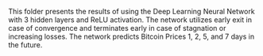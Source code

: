 This folder presents the results of using the Deep Learning Neural Network with 3 hidden layers and ReLU activation. The network utilizes early exit in case of convergence and terminates early in case of stagnation or increasing losses.
The network predicts Bitcoin Prices 1, 2, 5, and 7 days in the future.
